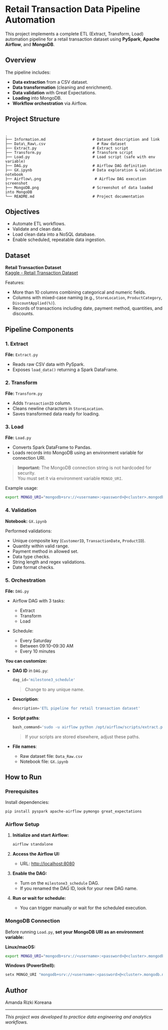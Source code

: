 # Retail Transaction Data Pipeline Automation

This project implements a complete ETL (Extract, Transform, Load) automation pipeline for a retail transaction dataset using **PySpark**, **Apache Airflow**, and **MongoDB**.


## Overview

The pipeline includes:

- **Data extraction** from a CSV dataset.
- **Data transformation** (cleaning and enrichment).
- **Data validation** with Great Expectations.
- **Loading** into MongoDB.
- **Workflow orchestration** via Airflow.


## Project Structure

```

.
├── Information.md                     # Dataset description and link
├── Data\_Raw\.csv                       # Raw dataset
├── Extract.py                         # Extract script
├── Transform.py                       # Transform script
├── Load.py                            # Load script (safe with env variable)
├── DAG.py                             # Airflow DAG definition
├── GX.ipynb                           # Data exploration & validation notebook
├── Airflow\.png                        # Airflow DAG execution screenshot
├── MongoDB.png                        # Screenshot of data loaded into MongoDB
└── README.md                          # Project documentation

````



## Objectives

- Automate ETL workflows.
- Validate and clean data.
- Load clean data into a NoSQL database.
- Enable scheduled, repeatable data ingestion.



## Dataset

**Retail Transaction Dataset**  
[Kaggle - Retail Transaction Dataset](https://www.kaggle.com/datasets/fahadrehman07/retail-transaction-dataset)

Features:
- More than 10 columns combining categorical and numeric fields.
- Columns with mixed-case naming (e.g., `StoreLocation`, `ProductCategory`, `DiscountApplied(%)`).
- Records of transactions including date, payment method, quantities, and discounts.


## Pipeline Components

### 1. Extract

**File:** `Extract.py`

- Reads raw CSV data with PySpark.
- Exposes `load_data()` returning a Spark DataFrame.


### 2. Transform

**File:** `Transform.py`

- Adds `TransactionID` column.
- Cleans newline characters in `StoreLocation`.
- Saves transformed data ready for loading.


### 3. Load

**File:** `Load.py`

- Converts Spark DataFrame to Pandas.
- Loads records into MongoDB using an environment variable for connection URI.

> **Important:** The MongoDB connection string is not hardcoded for security.  
You must set it via environment variable `MONGO_URI`.

Example usage:
```bash
export MONGO_URI="mongodb+srv://<username>:<password>@<cluster>.mongodb.net/"
````

### 4. Validation

**Notebook:** `GX.ipynb`

Performed validations:

* Unique composite key (`CustomerID`, `TransactionDate`, `ProductID`).
* Quantity within valid range.
* Payment method in allowed set.
* Data type checks.
* String length and regex validations.
* Date format checks.

### 5. Orchestration

**File:** `DAG.py`

* Airflow DAG with 3 tasks:

  * Extract
  * Transform
  * Load
* Schedule:

  * Every Saturday
  * Between 09:10–09:30 AM
  * Every 10 minutes

**You can customize:**

* **DAG ID** in `DAG.py`:

  ```python
  dag_id='milestone3_schedule'
  ```

  > Change to any unique name.

* **Description**:

  ```python
  description='ETL pipeline for retail transaction dataset'
  ```

* **Script paths**:

  ```python
  bash_command='sudo -u airflow python /opt/airflow/scripts/extract.py'
  ```

  > If your scripts are stored elsewhere, adjust these paths.

* **File names**:

  * Raw dataset file: `Data_Raw.csv`
  * Notebook file: `GX.ipynb`

## How to Run

### Prerequisites

Install dependencies:

```bash
pip install pyspark apache-airflow pymongo great_expectations
```

### Airflow Setup

1. **Initialize and start Airflow:**

   ```bash
   airflow standalone
   ```

2. **Access the Airflow UI:**

   * URL: [http://localhost:8080](http://localhost:8080)

3. **Enable the DAG:**

   * Turn on the `milestone3_schedule` DAG.
   * If you renamed the DAG ID, look for your new DAG name.

4. **Run or wait for schedule:**

   * You can trigger manually or wait for the scheduled execution.


### MongoDB Connection

Before running `Load.py`, **set your MongoDB URI as an environment variable:**

**Linux/macOS:**

```bash
export MONGO_URI="mongodb+srv://<username>:<password>@<cluster>.mongodb.net/"
```

**Windows (PowerShell):**

```powershell
setx MONGO_URI "mongodb+srv://<username>:<password>@<cluster>.mongodb.net/"
```


## Author

Amanda Rizki Koreana

---

*This project was developed to practice data engineering and analytics workflows.*
